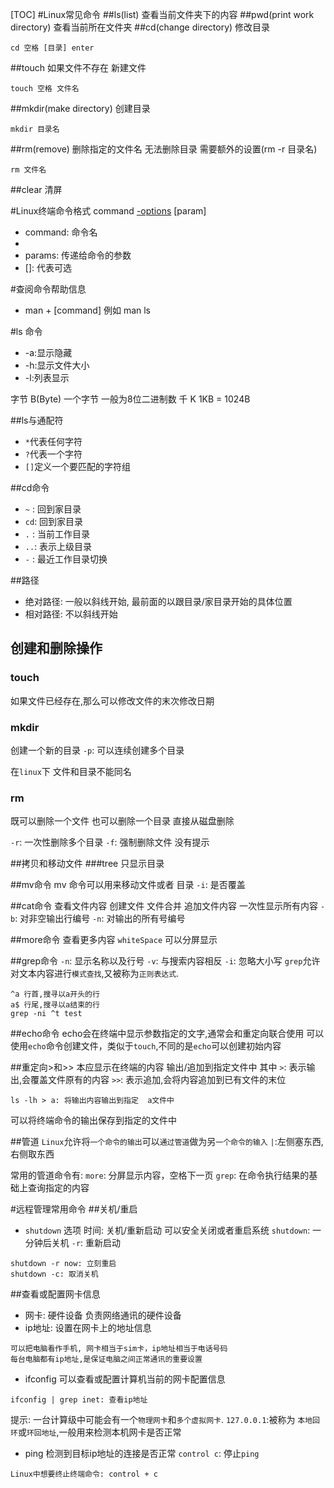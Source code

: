 [TOC]
#Linux常见命令
##ls(list)
查看当前文件夹下的内容
##pwd(print work directory)
查看当前所在文件夹
##cd(change directory)
修改目录

```
cd 空格 [目录] enter
```

##touch
如果文件不存在 新建文件

```
touch 空格 文件名
```
##mkdir(make directory)
创建目录

```
mkdir 目录名
```
##rm(remove) 
删除指定的文件名
无法删除目录 需要额外的设置(rm -r 目录名)
```
rm 文件名
```
##clear
清屏

#Linux终端命令格式
command [-options] [param]
* command: 命令名
* [-options]: 选项
* params: 传递给命令的参数
* []: 代表可选

#查阅命令帮助信息
* man + [command] 例如 man ls 

#ls 命令
* -a:显示隐藏
* -h:显示文件大小
* -l:列表显示

字节  B(Byte) 一个字节 一般为8位二进制数
千    K      1KB = 1024B

##ls与通配符
* `*`代表任何字符
* `?`代表一个字符
* `[]`定义一个要匹配的字符组

##cd命令
* `~` : 回到家目录
* `cd`: 回到家目录
* `.` : 当前工作目录
* `..`: 表示上级目录
* `-` : 最近工作目录切换

##路径
* 绝对路径: 一般以斜线开始, 最前面的以跟目录/家目录开始的具体位置 
* 相对路径: 不以斜线开始

## 创建和删除操作
### touch
如果文件已经存在,那么可以修改文件的末次修改日期
### mkdir
创建一个新的目录
`-p`: 可以连续创建多个目录

在`linux`下 文件和目录不能同名

### rm
既可以删除一个文件 也可以删除一个目录 直接从磁盘删除

`-r`: 一次性删除多个目录
`-f`: 强制删除文件 没有提示

##拷贝和移动文件
###tree 
只显示目录

##mv命令
mv 命令可以用来移动文件或者 目录
`-i`: 是否覆盖

##cat命令 
查看文件内容 创建文件 文件合并 追加文件内容 
一次性显示所有内容 
`-b`: 对非空输出行编号
`-n`: 对输出的所有号编号

##more命令
查看更多内容 `whiteSpace`
可以分屏显示 

##grep命令
`-n`: 显示名称以及行号
`-v`: 与搜索内容相反
`-i`: 忽略大小写
`grep`允许对文本内容进行`模式查找`,又被称为`正则表达式`.

```
^a 行首,搜寻以a开头的行
a$ 行尾,搜寻以a结束的行
grep -ni ^t test
```
##echo命令
echo会在终端中显示参数指定的文字,通常会和重定向联合使用
可以使用`echo`命令创建文件，类似于`touch`,不同的是`echo`可以创建初始内容

##重定向>和>>
本应显示在终端的内容 输出/追加到指定文件中
其中
`>`: 表示输出,会覆盖文件原有的内容
`>>`: 表示追加,会将内容追加到已有文件的末位

```
ls -lh > a: 将输出内容输出到指定	a文件中
```
可以将终端命令的输出保存到指定的文件中

##管道
`Linux`允许将`一个命令的输出`可以`通过管道`做为另`一个命令的输入`
`|`:左侧塞东西,右侧取东西

常用的管道命令有:
`more`: 分屏显示内容，空格下一页 
`grep`: 在命令执行结果的基础上查询指定的内容

#远程管理常用命令
##关机/重启
* `shutdown` 选项 时间: 关机/重新启动
可以安全关闭或者重启系统
`shutdown`: 一分钟后关机
`-r`: 重新启动

```
shutdown -r now: 立刻重启
shutdown -c: 取消关机
```

##查看或配置网卡信息
* 网卡: 硬件设备 负责网络通讯的硬件设备
* ip地址: 设置在网卡上的地址信息

```
可以把电脑看作手机, 网卡相当于sim卡，ip地址相当于电话号码
每台电脑都有ip地址,是保证电脑之间正常通讯的重要设置
```

* ifconfig
可以查看或配置计算机当前的网卡配置信息

```
ifconfig | grep inet: 查看ip地址
```
提示: 一台计算级中可能会有一个`物理网卡`和`多个虚拟网卡`.
`127.0.0.1`:被称为 `本地回环`或`环回地址`,一般用来检测本机网卡是否正常

* ping 
检测到目标ip地址的连接是否正常
`control c`: 停止`ping`

```
Linux中想要终止终端命令: control + c 
```









